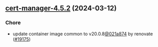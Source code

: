 

## [cert-manager-4.5.2](https://github.com/truecharts/charts/compare/cert-manager-4.5.1...cert-manager-4.5.2) (2024-03-12)

### Chore



- update container image common to v20.0.8[@021a874](https://github.com/021a874) by renovate ([#19175](https://github.com/truecharts/charts/issues/19175))